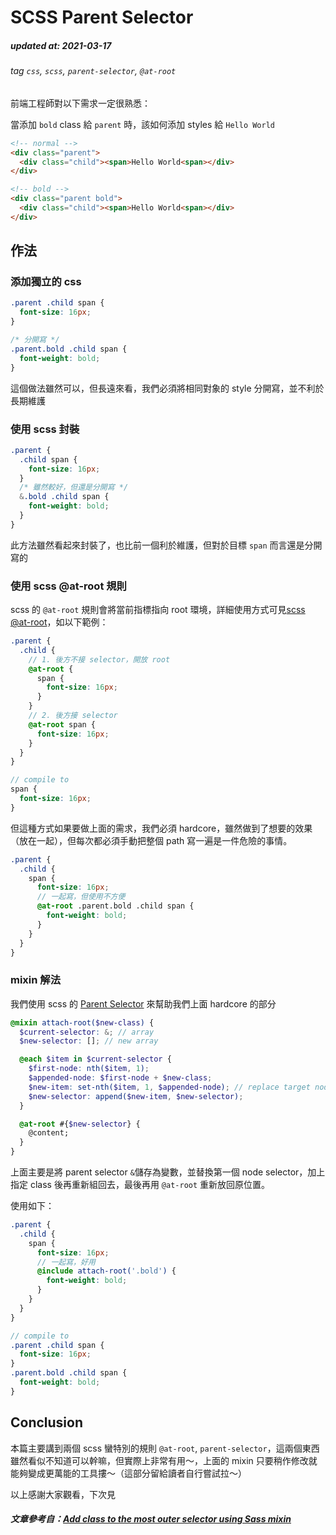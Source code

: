 # SCSS Parent Selector

##### updated at: 2021-03-17
###### tag `css`, `scss`, `parent-selector`, `@at-root`


前端工程師對以下需求一定很熟悉：

當添加 `bold` class 給 `parent` 時，該如何添加 styles 給 `Hello World`

```html
<!-- normal -->
<div class="parent">
  <div class="child"><span>Hello World<span></div>
</div>

<!-- bold -->
<div class="parent bold">
  <div class="child"><span>Hello World<span></div>
</div>
```

## 作法

### 添加獨立的 css

```css
.parent .child span {
  font-size: 16px;
}

/* 分開寫 */
.parent.bold .child span {
  font-weight: bold;
}
```

這個做法雖然可以，但長遠來看，我們必須將相同對象的 style 分開寫，並不利於長期維護

### 使用 scss 封裝

```scss
.parent {
  .child span {
    font-size: 16px;
  }
  /* 雖然較好，但還是分開寫 */
  &.bold .child span {
    font-weight: bold;
  }
}
```

此方法雖然看起來封裝了，也比前一個利於維護，但對於目標 `span` 而言還是分開寫的

### 使用 scss @at-root 規則

scss 的 `@at-root` 規則會將當前指標指向 root 環境，詳細使用方式可見[scss @at-root](https://sass-lang.com/documentation/at-rules/at-root)，如以下範例：

```scss
.parent {
  .child {
    // 1. 後方不接 selector，開放 root
    @at-root {
      span {
        font-size: 16px;
      }
    }
    // 2. 後方接 selector
    @at-root span {
      font-size: 16px;
    }
  }
}

// compile to
span {
  font-size: 16px;
}
```

但這種方式如果要做上面的需求，我們必須 hardcore，雖然做到了想要的效果（放在一起），但每次都必須手動把整個 path 寫一遍是一件危險的事情。

```scss
.parent {
  .child {
    span {
      font-size: 16px;
      // 一起寫，但使用不方便
      @at-root .parent.bold .child span {
        font-weight: bold;
      }
    }
  }
}
```

### mixin 解法

我們使用 scss 的 [Parent Selector](https://sass-lang.com/documentation/style-rules/parent-selector) 來幫助我們上面 hardcore 的部分

```scss
@mixin attach-root($new-class) {
  $current-selector: &; // array
  $new-selector: []; // new array

  @each $item in $current-selector {
    $first-node: nth($item, 1);
    $appended-node: $first-node + $new-class;
    $new-item: set-nth($item, 1, $appended-node); // replace target node
    $new-selector: append($new-item, $new-selector);
  }

  @at-root #{$new-selector} {
    @content;
  }
}
```

上面主要是將 parent selector `&`儲存為變數，並替換第一個 node selector，加上指定 class 後再重新組回去，最後再用 `@at-root` 重新放回原位置。

使用如下：

```scss
.parent {
  .child {
    span {
      font-size: 16px;
      // 一起寫，好用
      @include attach-root('.bold') {
        font-weight: bold;
      }
    }
  }
}

// compile to
.parent .child span {
  font-size: 16px;
}
.parent.bold .child span {
  font-weight: bold;
}
```


## Conclusion

本篇主要講到兩個 scss 蠻特別的規則 `@at-root`, `parent-selector`，這兩個東西雖然看似不知道可以幹嘛，但實際上非常有用～，上面的 mixin 只要稍作修改就能夠變成更萬能的工具摟～（這部分留給讀者自行嘗試拉～）

以上感謝大家觀看，下次見

##### 文章參考自：[Add class to the most outer selector using Sass mixin](https://pantaley.com/blog/Add-class-to-the-most-outer-selector-using-Sass-mixin/)